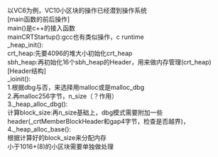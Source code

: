 以VC6为例，VC10小区块的操作已经潜到操作系统  
[main函数的前后操作]  
main()是c++的接入函数  
mainCRTStartup():gcc也有类似操作，c runtime   
_heap_init():  
crt_heap:先要4096的堆大小初始化crt_heap  
sbh_heap:再初始化16个sbh_heap的Header，用来做内存管理(crt_heap)      
[Header结构]  
_ioinit():  
1.根据dbg与否，来选择用malloc或是malloc_dbg  
2.再malloc256字节，n_size（？作用）  
3._heap_alloc_dbg():  
计算block_size:再n_size基础上，dbg模式需要附加一些header(_crtMemberBlockHeader和gap4字节，检查是否越界)，
4._heap_alloc_base():   
根据计算好的block_size来分配内存  
小于1016+(8)的小区块需要单独做处理  
